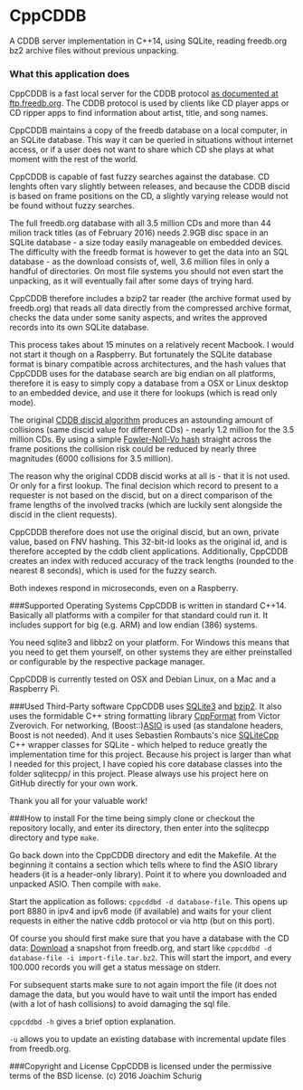 # CppCDDB
A CDDB server implementation in C++14, using SQLite, reading freedb.org bz2 archive files without previous unpacking.

### What this application does
CppCDDB is a fast local server for the CDDB protocol [as documented at ftp.freedb.org](http://ftp.freedb.org/pub/freedb/latest/CDDBPROTO). The CDDB protocol is used by clients like CD player apps or CD ripper apps to find information about artist, title, and song names.

CppCDDB maintains a copy of the freedb database on a local computer, in an SQLite database. This way it can be queried in situations without internet access, or if a user does not want to share which CD she plays at what moment with the rest of the world.

CppCDDB is capable of fast fuzzy searches against the database. CD lenghts often vary slightly between releases, and because the CDDB discid is based on frame positions on the CD, a slightly varying release would not be found without fuzzy searches. 

The full freedb.org database with all 3.5 million CDs and more than 44 milion track titles (as of February 2016) needs 2.9GB disc space in an SQLite database - a size today easily manageable on embedded devices. The difficulty with the freedb format is however to get the data into an SQL database - as the download consists of, well, 3.6 million files in only a handful of directories. On most file systems you should not even start the unpacking, as it will eventually fail after some days of trying hard.

CppCDDB therefore includes a bzip2 tar reader (the archive format used by freedb.org) that reads all data directly from the compressed archive format, checks the data under some sanity aspects, and writes the approved records into its own SQLite database.

This process takes about 15 minutes on a relatively recent Macbook. I would not start it though on a Raspberry. But fortunately the SQLite database format is binary compatible across architectures, and the hash values that CppCDDB uses for the database search are big endian on all platforms, therefore it is easy to simply copy a database from a OSX or Linux desktop to an embedded device, and use it there for lookups (which is read only mode).

The original [CDDB discid algorithm](https://en.wikipedia.org/wiki/CDDB#Example_calculation_of_a_CDDB1_.28FreeDB.29_disc_ID) produces an astounding amount of collisions (same discid value for different CDs) - nearly 1.2 million for the 3.5 million CDs. By using a simple [Fowler-Noll-Vo hash](https://en.wikipedia.org/wiki/Fowler–Noll–Vo_hash_function) straight across the frame positions the collision risk could be reduced by nearly three magnitudes (6000 collisions for 3.5 million).

The reason why the original CDDB discid works at all is - that it is not used. Or only for a first lookup. The final decision which record to present to a requester is not based on the discid, but on a direct comparison of the frame lengths of the involved tracks (which are luckily sent alongside the discid in the client requests).

CppCDDB therefore does not use the original discid, but an own, private value, based on FNV hashing. This 32-bit-id looks as the original id, and is therefore accepted by the cddb client applications. Additionally, CppCDDB creates an index with reduced accuracy of the track lengths (rounded to the nearest 8 seconds), which is used for the fuzzy search.

Both indexes respond in microseconds, even on a Raspberry.

###Supported Operating Systems
CppCDDB is written in standard C++14. Basically all platforms with a compiler for that standard could run it. It includes support for big (e.g. ARM) and low endian (386) systems.

You need sqlite3 and libbz2 on your platform. For Windows this means that you need to get them yourself, on other systems they are either preinstalled or configurable by the respective package manager.

CppCDDB is currently tested on OSX and Debian Linux, on a Mac and a Raspberry Pi.

###Used Third-Party software
CppCDDB uses [SQLite3](http://sqlite.org) and [bzip2](http://www.bzip.org). It also uses the formidable C++ string formatting library [CppFormat](http://cppformat.github.io/latest/index.html) from Victor Zverovich. For networking, (Boost::)[ASIO](http://think-async.com/Asio/) is used (as standalone headers, Boost is not needed). And it uses Sebastien Rombauts's nice [SQLiteCpp](https://github.com/SRombauts/SQLiteCpp) C++ wrapper classes for SQLite - which helped to reduce greatly the implementation time for this project. Because his project is larger than what I needed for this project, I have copied his core database classes into the folder sqlitecpp/ in this project. Please always use his project here on GitHub directly for your own work.

Thank you all for your valuable work!

###How to install
For the time being simply clone or checkout the repository locally, and enter its directory, then enter into the sqlitecpp directory and type `make`.

Go back down into the CppCDDB directory and edit the Makefile. At the beginning it contains a section which tells where to find the ASIO library headers (it is a header-only library). Point it to where you downloaded and unpacked ASIO. Then compile with `make`.

Start the application as follows: `cppcddbd -d database-file`. This opens up port 8880 in ipv4 and ipv6 mode (if available) and waits for your client requests in either the native cddb protocol or via http (but on this port).

Of course you should first make sure that you have a database with the CD data: [Download](http://www.freedb.org/en/download__database.10.html) a snapshot from freedb.org, and start like `cppcddbd -d database-file -i import-file.tar.bz2`. This will start the import, and every 100.000 records you will get a status message on stderr.

For subsequent starts make sure to not again import the file (it does not damage the data, but you would have to wait until the import has ended (with a lot of hash collisions) to avoid damaging the sql file.

`cppcddbd -h` gives a brief option explanation.

`-u` allows you to update an existing database with incremental update files from freedb.org.

###Copyright and License
CppCDDB is licensed under the permissive terms of the BSD license.
(c) 2016 Joachim Schurig

